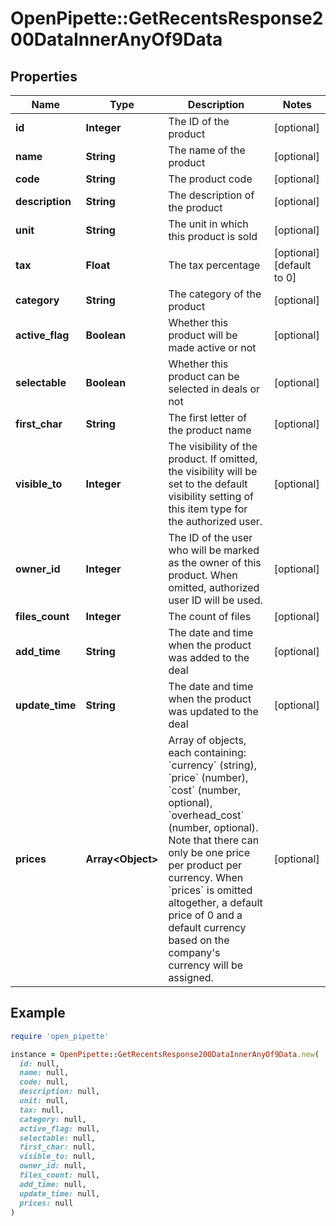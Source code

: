 # OpenPipette::GetRecentsResponse200DataInnerAnyOf9Data

## Properties

| Name | Type | Description | Notes |
| ---- | ---- | ----------- | ----- |
| **id** | **Integer** | The ID of the product | [optional] |
| **name** | **String** | The name of the product | [optional] |
| **code** | **String** | The product code | [optional] |
| **description** | **String** | The description of the product | [optional] |
| **unit** | **String** | The unit in which this product is sold | [optional] |
| **tax** | **Float** | The tax percentage | [optional][default to 0] |
| **category** | **String** | The category of the product | [optional] |
| **active_flag** | **Boolean** | Whether this product will be made active or not | [optional] |
| **selectable** | **Boolean** | Whether this product can be selected in deals or not | [optional] |
| **first_char** | **String** | The first letter of the product name | [optional] |
| **visible_to** | **Integer** | The visibility of the product. If omitted, the visibility will be set to the default visibility setting of this item type for the authorized user. | [optional] |
| **owner_id** | **Integer** | The ID of the user who will be marked as the owner of this product. When omitted, authorized user ID will be used. | [optional] |
| **files_count** | **Integer** | The count of files | [optional] |
| **add_time** | **String** | The date and time when the product was added to the deal | [optional] |
| **update_time** | **String** | The date and time when the product was updated to the deal | [optional] |
| **prices** | **Array&lt;Object&gt;** | Array of objects, each containing: &#x60;currency&#x60; (string), &#x60;price&#x60; (number), &#x60;cost&#x60; (number, optional), &#x60;overhead_cost&#x60; (number, optional). Note that there can only be one price per product per currency. When &#x60;prices&#x60; is omitted altogether, a default price of 0 and a default currency based on the company&#39;s currency will be assigned. | [optional] |

## Example

```ruby
require 'open_pipette'

instance = OpenPipette::GetRecentsResponse200DataInnerAnyOf9Data.new(
  id: null,
  name: null,
  code: null,
  description: null,
  unit: null,
  tax: null,
  category: null,
  active_flag: null,
  selectable: null,
  first_char: null,
  visible_to: null,
  owner_id: null,
  files_count: null,
  add_time: null,
  update_time: null,
  prices: null
)
```

